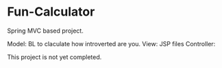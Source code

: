 # Fun-Calculator
 
 Spring MVC based project.
 
 Model: BL to claculate how introverted are you.
 View: JSP files
 Controller: 
 
 This project is not yet completed.

